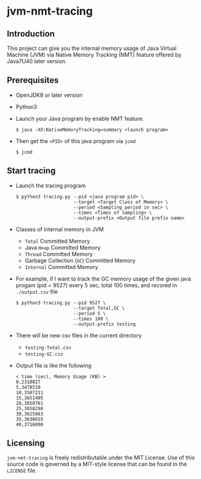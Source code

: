 # jvm-nmt-tracing

## Introduction

This project can give you the internal memory usage of Java Virtual Machine (JVM) via Native Memory Tracking (NMT) feature offered by Java7U40 later version.



## Prerequisites

* OpenJDK8 or later version

* Python3

* Launch your Java program by enable NMT feature.

  ```shell
  $ java -XX:NativeMemoryTracking=summary <launch program>
  ```

* Then get the `<PID>` of this java program via `jcmd`

  ```shell
  $ jcmd
  ```

  

## Start tracing

* Launch the tracing program

  ```shell
  $ python3 tracing.py --pid <java program pid> \
                       --target <Target Class of Memory> \
                       --period <Sampling period in sec> \
                       --times <Times of Sampling> \
                       --output-prefix <Output file prefix name>
  ```

* Classes of internal memory in JVM

  * `Total` Committed Memory
  * Java `Heap` Committed Memory
  * `Thread` Committed Memory
  * Garbage Collection (`GC`) Committed Memory
  * `Internal` Committed Memory

* For example, if I want to track the GC memory usage of the given java progam (pid = 9527) every 5 sec, total 100 times, and recored in `./output.csv` file

  ```shell
  $ python3 tracing.py --pid 9527 \
                       --target Total,GC \
                       --period 5 \
                       --times 100 \
                       --output-prefix testing
  ```
* There will be new csv files in the current directory

  * `testing-Total.csv`
  * `testing-GC.csv`

* Output file is like the following

  ```
  < time (sec), Memory Usage (KB) >
  0,2318027
  5,3478519
  10,3587211
  15,3651405
  20,3650761
  25,3658298
  30,3625863
  35,3630655
  40,3716090
  ```



## Licensing

`jvm-nmt-tracing` is freely redistributable under  the MIT License. Use of this source code is governed by a MIT-style  license that can be found in the `LICENSE` file. 
